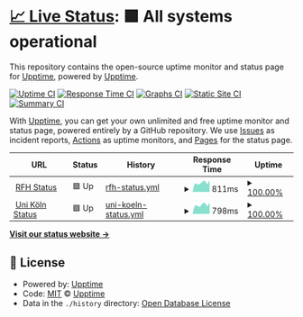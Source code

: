 # [📈 Live Status](https://demo.upptime.js.org): <!--live status--> **🟩 All systems operational**

This repository contains the open-source uptime monitor and status page for [Upptime](https://upptime.js.org), powered by [Upptime](https://github.com/upptime/upptime).

[![Uptime CI](https://github.com/niklasmtj/sciebo-check/workflows/Uptime%20CI/badge.svg)](https://github.com/niklasmtj/sciebo-check/actions?query=workflow%3A%22Uptime+CI%22)
[![Response Time CI](https://github.com/niklasmtj/sciebo-check/workflows/Response%20Time%20CI/badge.svg)](https://github.com/niklasmtj/sciebo-check/actions?query=workflow%3A%22Response+Time+CI%22)
[![Graphs CI](https://github.com/niklasmtj/sciebo-check/workflows/Graphs%20CI/badge.svg)](https://github.com/niklasmtj/sciebo-check/actions?query=workflow%3A%22Graphs+CI%22)
[![Static Site CI](https://github.com/niklasmtj/sciebo-check/workflows/Static%20Site%20CI/badge.svg)](https://github.com/niklasmtj/sciebo-check/actions?query=workflow%3A%22Static+Site+CI%22)
[![Summary CI](https://github.com/niklasmtj/sciebo-check/workflows/Summary%20CI/badge.svg)](https://github.com/niklasmtj/sciebo-check/actions?query=workflow%3A%22Summary+CI%22)

With [Upptime](https://upptime.js.org), you can get your own unlimited and free uptime monitor and status page, powered entirely by a GitHub repository. We use [Issues](https://github.com/upptime/upptime/issues) as incident reports, [Actions](https://github.com/niklasmtj/sciebo-check/actions) as uptime monitors, and [Pages](https://demo.upptime.js.org) for the status page.

<!--start: status pages-->
<!-- This summary is generated by Upptime (https://github.com/upptime/upptime) -->
<!-- Do not edit this manually, your changes will be overwritten -->
<!-- prettier-ignore -->
| URL | Status | History | Response Time | Uptime |
| --- | ------ | ------- | ------------- | ------ |
| <img alt="" src="https://favicons.githubusercontent.com/rfh-koeln.sciebo.de" height="13"> [RFH Status](https://rfh-koeln.sciebo.de/) | 🟩 Up | [rfh-status.yml](https://github.com/niklasmtj/sciebo-check/commits/HEAD/history/rfh-status.yml) | <details><summary><img alt="Response time graph" src="./graphs/rfh-status/response-time-week.png" height="20"> 811ms</summary><br><a href="https://niklasmtj.github.io/sciebo-check/history/rfh-status"><img alt="Response time 831" src="https://img.shields.io/endpoint?url=https%3A%2F%2Fraw.githubusercontent.com%2Fniklasmtj%2Fsciebo-check%2FHEAD%2Fapi%2Frfh-status%2Fresponse-time.json"></a><br><a href="https://niklasmtj.github.io/sciebo-check/history/rfh-status"><img alt="24-hour response time 1000" src="https://img.shields.io/endpoint?url=https%3A%2F%2Fraw.githubusercontent.com%2Fniklasmtj%2Fsciebo-check%2FHEAD%2Fapi%2Frfh-status%2Fresponse-time-day.json"></a><br><a href="https://niklasmtj.github.io/sciebo-check/history/rfh-status"><img alt="7-day response time 811" src="https://img.shields.io/endpoint?url=https%3A%2F%2Fraw.githubusercontent.com%2Fniklasmtj%2Fsciebo-check%2FHEAD%2Fapi%2Frfh-status%2Fresponse-time-week.json"></a><br><a href="https://niklasmtj.github.io/sciebo-check/history/rfh-status"><img alt="30-day response time 870" src="https://img.shields.io/endpoint?url=https%3A%2F%2Fraw.githubusercontent.com%2Fniklasmtj%2Fsciebo-check%2FHEAD%2Fapi%2Frfh-status%2Fresponse-time-month.json"></a><br><a href="https://niklasmtj.github.io/sciebo-check/history/rfh-status"><img alt="1-year response time 831" src="https://img.shields.io/endpoint?url=https%3A%2F%2Fraw.githubusercontent.com%2Fniklasmtj%2Fsciebo-check%2FHEAD%2Fapi%2Frfh-status%2Fresponse-time-year.json"></a></details> | <details><summary><a href="https://niklasmtj.github.io/sciebo-check/history/rfh-status">100.00%</a></summary><a href="https://niklasmtj.github.io/sciebo-check/history/rfh-status"><img alt="All-time uptime 99.69%" src="https://img.shields.io/endpoint?url=https%3A%2F%2Fraw.githubusercontent.com%2Fniklasmtj%2Fsciebo-check%2FHEAD%2Fapi%2Frfh-status%2Fuptime.json"></a><br><a href="https://niklasmtj.github.io/sciebo-check/history/rfh-status"><img alt="24-hour uptime 100.00%" src="https://img.shields.io/endpoint?url=https%3A%2F%2Fraw.githubusercontent.com%2Fniklasmtj%2Fsciebo-check%2FHEAD%2Fapi%2Frfh-status%2Fuptime-day.json"></a><br><a href="https://niklasmtj.github.io/sciebo-check/history/rfh-status"><img alt="7-day uptime 100.00%" src="https://img.shields.io/endpoint?url=https%3A%2F%2Fraw.githubusercontent.com%2Fniklasmtj%2Fsciebo-check%2FHEAD%2Fapi%2Frfh-status%2Fuptime-week.json"></a><br><a href="https://niklasmtj.github.io/sciebo-check/history/rfh-status"><img alt="30-day uptime 100.00%" src="https://img.shields.io/endpoint?url=https%3A%2F%2Fraw.githubusercontent.com%2Fniklasmtj%2Fsciebo-check%2FHEAD%2Fapi%2Frfh-status%2Fuptime-month.json"></a><br><a href="https://niklasmtj.github.io/sciebo-check/history/rfh-status"><img alt="1-year uptime 99.69%" src="https://img.shields.io/endpoint?url=https%3A%2F%2Fraw.githubusercontent.com%2Fniklasmtj%2Fsciebo-check%2FHEAD%2Fapi%2Frfh-status%2Fuptime-year.json"></a></details>
| <img alt="" src="https://favicons.githubusercontent.com/uni-koeln.sciebo.de" height="13"> [Uni Köln Status](https://uni-koeln.sciebo.de/) | 🟩 Up | [uni-koeln-status.yml](https://github.com/niklasmtj/sciebo-check/commits/HEAD/history/uni-koeln-status.yml) | <details><summary><img alt="Response time graph" src="./graphs/uni-koeln-status/response-time-week.png" height="20"> 798ms</summary><br><a href="https://niklasmtj.github.io/sciebo-check/history/uni-koeln-status"><img alt="Response time 823" src="https://img.shields.io/endpoint?url=https%3A%2F%2Fraw.githubusercontent.com%2Fniklasmtj%2Fsciebo-check%2FHEAD%2Fapi%2Funi-koeln-status%2Fresponse-time.json"></a><br><a href="https://niklasmtj.github.io/sciebo-check/history/uni-koeln-status"><img alt="24-hour response time 990" src="https://img.shields.io/endpoint?url=https%3A%2F%2Fraw.githubusercontent.com%2Fniklasmtj%2Fsciebo-check%2FHEAD%2Fapi%2Funi-koeln-status%2Fresponse-time-day.json"></a><br><a href="https://niklasmtj.github.io/sciebo-check/history/uni-koeln-status"><img alt="7-day response time 798" src="https://img.shields.io/endpoint?url=https%3A%2F%2Fraw.githubusercontent.com%2Fniklasmtj%2Fsciebo-check%2FHEAD%2Fapi%2Funi-koeln-status%2Fresponse-time-week.json"></a><br><a href="https://niklasmtj.github.io/sciebo-check/history/uni-koeln-status"><img alt="30-day response time 843" src="https://img.shields.io/endpoint?url=https%3A%2F%2Fraw.githubusercontent.com%2Fniklasmtj%2Fsciebo-check%2FHEAD%2Fapi%2Funi-koeln-status%2Fresponse-time-month.json"></a><br><a href="https://niklasmtj.github.io/sciebo-check/history/uni-koeln-status"><img alt="1-year response time 823" src="https://img.shields.io/endpoint?url=https%3A%2F%2Fraw.githubusercontent.com%2Fniklasmtj%2Fsciebo-check%2FHEAD%2Fapi%2Funi-koeln-status%2Fresponse-time-year.json"></a></details> | <details><summary><a href="https://niklasmtj.github.io/sciebo-check/history/uni-koeln-status">100.00%</a></summary><a href="https://niklasmtj.github.io/sciebo-check/history/uni-koeln-status"><img alt="All-time uptime 99.69%" src="https://img.shields.io/endpoint?url=https%3A%2F%2Fraw.githubusercontent.com%2Fniklasmtj%2Fsciebo-check%2FHEAD%2Fapi%2Funi-koeln-status%2Fuptime.json"></a><br><a href="https://niklasmtj.github.io/sciebo-check/history/uni-koeln-status"><img alt="24-hour uptime 100.00%" src="https://img.shields.io/endpoint?url=https%3A%2F%2Fraw.githubusercontent.com%2Fniklasmtj%2Fsciebo-check%2FHEAD%2Fapi%2Funi-koeln-status%2Fuptime-day.json"></a><br><a href="https://niklasmtj.github.io/sciebo-check/history/uni-koeln-status"><img alt="7-day uptime 100.00%" src="https://img.shields.io/endpoint?url=https%3A%2F%2Fraw.githubusercontent.com%2Fniklasmtj%2Fsciebo-check%2FHEAD%2Fapi%2Funi-koeln-status%2Fuptime-week.json"></a><br><a href="https://niklasmtj.github.io/sciebo-check/history/uni-koeln-status"><img alt="30-day uptime 100.00%" src="https://img.shields.io/endpoint?url=https%3A%2F%2Fraw.githubusercontent.com%2Fniklasmtj%2Fsciebo-check%2FHEAD%2Fapi%2Funi-koeln-status%2Fuptime-month.json"></a><br><a href="https://niklasmtj.github.io/sciebo-check/history/uni-koeln-status"><img alt="1-year uptime 99.69%" src="https://img.shields.io/endpoint?url=https%3A%2F%2Fraw.githubusercontent.com%2Fniklasmtj%2Fsciebo-check%2FHEAD%2Fapi%2Funi-koeln-status%2Fuptime-year.json"></a></details>

<!--end: status pages-->

[**Visit our status website →**](https://demo.upptime.js.org)

## 📄 License

- Powered by: [Upptime](https://github.com/upptime/upptime)
- Code: [MIT](./LICENSE) © [Upptime](https://upptime.js.org)
- Data in the `./history` directory: [Open Database License](https://opendatacommons.org/licenses/odbl/1-0/)
